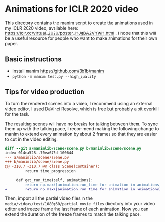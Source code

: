 # Animations for ICLR 2020 video

This directory contains the manim script to create the animations used in my ICLR 2020 video, available here: https://iclr.cc/virtual_2020/poster_HJgBA2VYwH.html .
I hope that this will be a useful resource for people who want to make animations for their own paper.

## Basic instructions
- Install manim https://github.com/3b1b/manim
- `python -m manim test.py --high_quality`

## Tips for video production
To turn the rendered scenes into a video, I recommend using an external video editor.
I used DaVinci Resolve, which is free but probably a bit overkill for the task.

The resulting scenes will have no breaks for talking between them.
To sync them up with the talking pace, I recommend making the following change to manim to extend every animation by about 2 frames so that they are easier to cut in the video editing.

```diff
diff --git a/manimlib/scene/scene.py b/manimlib/scene/scene.py
index 014ea528..70ea675d 100644
--- a/manimlib/scene/scene.py
+++ b/manimlib/scene/scene.py
@@ -310,7 +310,7 @@ class Scene(Container):
         return time_progression

     def get_run_time(self, animations):
-        return np.max([animation.run_time for animation in animations])
+        return np.max([animation.run_time for animation in animations]) + 0.1
```

Then, import all the partial video files in the `media/videos/test/1080p60/partial_movie_files` directory into your video editor and freeze frame the last frame of each animation.
Now you can extend the duration of the freeze frames to match the talking pace.
